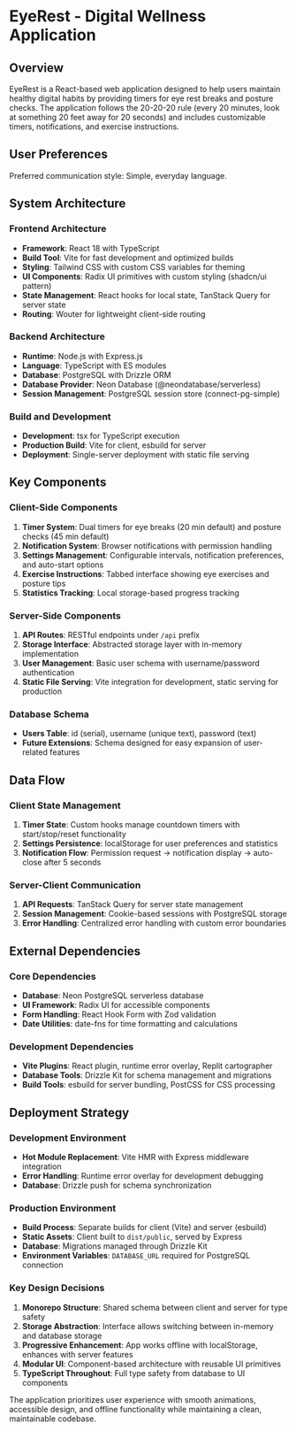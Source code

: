 # EyeRest - Digital Wellness Application

## Overview

EyeRest is a React-based web application designed to help users maintain healthy digital habits by providing timers for eye rest breaks and posture checks. The application follows the 20-20-20 rule (every 20 minutes, look at something 20 feet away for 20 seconds) and includes customizable timers, notifications, and exercise instructions.

## User Preferences

Preferred communication style: Simple, everyday language.

## System Architecture

### Frontend Architecture
- **Framework**: React 18 with TypeScript
- **Build Tool**: Vite for fast development and optimized builds
- **Styling**: Tailwind CSS with custom CSS variables for theming
- **UI Components**: Radix UI primitives with custom styling (shadcn/ui pattern)
- **State Management**: React hooks for local state, TanStack Query for server state
- **Routing**: Wouter for lightweight client-side routing

### Backend Architecture
- **Runtime**: Node.js with Express.js
- **Language**: TypeScript with ES modules
- **Database**: PostgreSQL with Drizzle ORM
- **Database Provider**: Neon Database (@neondatabase/serverless)
- **Session Management**: PostgreSQL session store (connect-pg-simple)

### Build and Development
- **Development**: tsx for TypeScript execution
- **Production Build**: Vite for client, esbuild for server
- **Deployment**: Single-server deployment with static file serving

## Key Components

### Client-Side Components
1. **Timer System**: Dual timers for eye breaks (20 min default) and posture checks (45 min default)
2. **Notification System**: Browser notifications with permission handling
3. **Settings Management**: Configurable intervals, notification preferences, and auto-start options
4. **Exercise Instructions**: Tabbed interface showing eye exercises and posture tips
5. **Statistics Tracking**: Local storage-based progress tracking

### Server-Side Components
1. **API Routes**: RESTful endpoints under `/api` prefix
2. **Storage Interface**: Abstracted storage layer with in-memory implementation
3. **User Management**: Basic user schema with username/password authentication
4. **Static File Serving**: Vite integration for development, static serving for production

### Database Schema
- **Users Table**: id (serial), username (unique text), password (text)
- **Future Extensions**: Schema designed for easy expansion of user-related features

## Data Flow

### Client State Management
1. **Timer State**: Custom hooks manage countdown timers with start/stop/reset functionality
2. **Settings Persistence**: localStorage for user preferences and statistics
3. **Notification Flow**: Permission request → notification display → auto-close after 5 seconds

### Server-Client Communication
1. **API Requests**: TanStack Query for server state management
2. **Session Management**: Cookie-based sessions with PostgreSQL storage
3. **Error Handling**: Centralized error handling with custom error boundaries

## External Dependencies

### Core Dependencies
- **Database**: Neon PostgreSQL serverless database
- **UI Framework**: Radix UI for accessible components
- **Form Handling**: React Hook Form with Zod validation
- **Date Utilities**: date-fns for time formatting and calculations

### Development Dependencies
- **Vite Plugins**: React plugin, runtime error overlay, Replit cartographer
- **Database Tools**: Drizzle Kit for schema management and migrations
- **Build Tools**: esbuild for server bundling, PostCSS for CSS processing

## Deployment Strategy

### Development Environment
- **Hot Module Replacement**: Vite HMR with Express middleware integration
- **Error Handling**: Runtime error overlay for development debugging
- **Database**: Drizzle push for schema synchronization

### Production Environment
- **Build Process**: Separate builds for client (Vite) and server (esbuild)
- **Static Assets**: Client built to `dist/public`, served by Express
- **Database**: Migrations managed through Drizzle Kit
- **Environment Variables**: `DATABASE_URL` required for PostgreSQL connection

### Key Design Decisions
1. **Monorepo Structure**: Shared schema between client and server for type safety
2. **Storage Abstraction**: Interface allows switching between in-memory and database storage
3. **Progressive Enhancement**: App works offline with localStorage, enhances with server features
4. **Modular UI**: Component-based architecture with reusable UI primitives
5. **TypeScript Throughout**: Full type safety from database to UI components

The application prioritizes user experience with smooth animations, accessible design, and offline functionality while maintaining a clean, maintainable codebase.